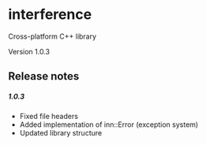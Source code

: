 # interference
Cross-platform C++ library

Version 1.0.3

## Release notes
##### 1.0.3
- Fixed file headers
- Added implementation of inn::Error (exception system)
- Updated library structure
